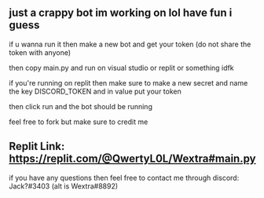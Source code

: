 ## just a crappy bot im working on lol have fun i guess

if u wanna run it then make a new bot and get your token (do not share the token with anyone)

then copy main.py and run on visual studio or replit or something idfk

if you're running on replit then make sure to make a new secret and name the key DISCORD_TOKEN and in value put your token

then click run and the bot should be running

feel free to fork but make sure to credit me

## Replit Link: https://replit.com/@QwertyL0L/Wextra#main.py

if you have any questions then feel free to contact me through discord: Jack?#3403 (alt is Wextra#8892)

